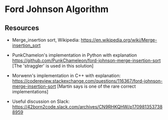 # Ford Johnson Algorithm

## Resources

- Merge_insertion sort, Wikipedia: https://en.wikipedia.org/wiki/Merge-insertion_sort

- PunkChamelon's implementation in Python with explanation https://github.com/PunkChameleon/ford-johnson-merge-insertion-sort [The 'straggler' is used in this solution]
- Morwenn's implementation in C++ with explanation: https://codereview.stackexchange.com/questions/116367/ford-johnson-merge-insertion-sort [Martin says is one of the rare correct implementations]

- Useful discussion on Slack: https://42born2code.slack.com/archives/CN9RHKQHW/p1709813537388959
